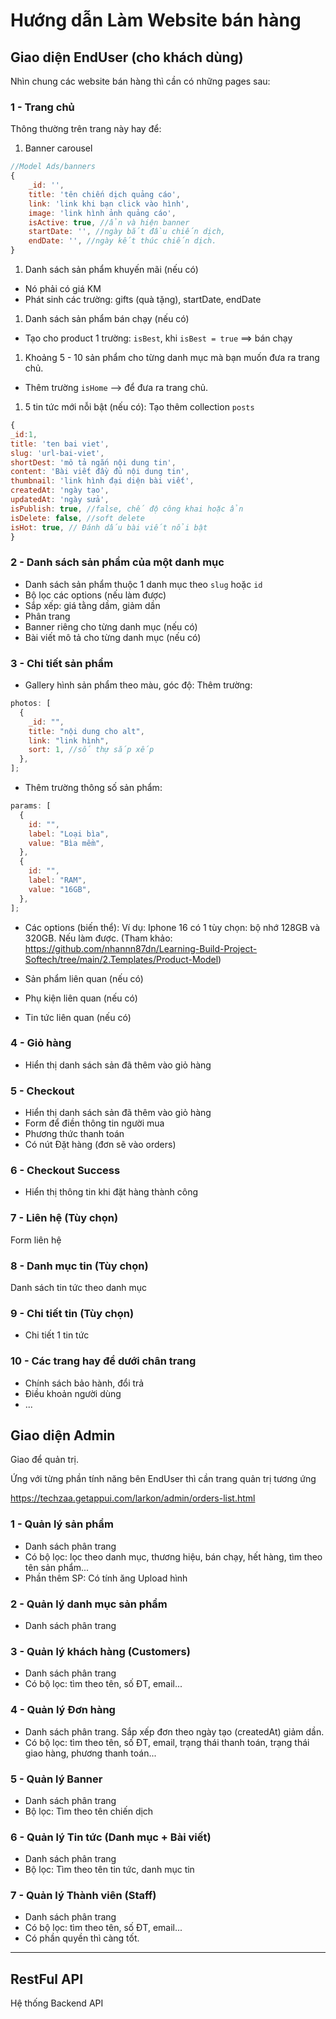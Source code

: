 # Hướng dẫn Làm Website bán hàng

## Giao diện EndUser (cho khách dùng)

Nhìn chung các website bán hàng thì cần có những pages sau:

### 1 - Trang chủ

Thông thường trên trang này hay để:

1. Banner carousel

```js
//Model Ads/banners
{
    _id: '',
    title: 'tên chiến dịch quảng cáo',
    link: 'link khi bạn click vào hình',
    image: 'link hình ảnh quảng cáo',
    isActive: true, //ẩn và hiện banner
    startDate: '', //ngày bắt đầu chiến dịch,
    endDate: '', //ngày kết thúc chiến dịch.
}
```

1. Danh sách sản phẩm khuyến mãi (nếu có)

- Nó phải có giá KM
- Phát sinh các trường: gifts (quà tặng), startDate, endDate

1. Danh sách sản phẩm bán chạy (nếu có)

- Tạo cho product 1 trường: `isBest`, khi `isBest = true` ==> bán chạy

1. Khoảng 5 - 10 sản phẩm cho từng danh mục mà bạn muốn đưa ra trang chủ.

- Thêm trường `isHome` --> để đưa ra trang chủ.

1. 5 tin tức mới nỗi bật (nếu có): Tạo thêm collection `posts`

```js
{
_id:1,
title: 'ten bai viet',
slug: 'url-bai-viet',
shortDest: 'mô tả ngắn nội dung tin',
content: 'Bài viết đầy đủ nội dung tin',
thumbnail: 'link hình đại diện bài viết',
createdAt: 'ngày tạo',
updatedAt: 'ngày sửa',
isPublish: true, //false, chế độ công khai hoặc ẩn
isDelete: false, //soft delete
isHot: true, // Đánh dấu bài viết nổi bật
}
```

### 2 - Danh sách sản phẩm của một danh mục

- Danh sách sản phẩm thuộc 1 danh mục theo `slug` hoặc `id`
- Bộ lọc các options (nếu làm được)
- Sắp xếp: giá tằng dầm, giảm dần
- Phân trang
- Banner riêng cho từng danh mục (nếu có)
- Bài viết mô tả cho từng danh mục (nếu có)

### 3 - Chi tiết sản phẩm

- Gallery hình sản phẩm theo màu, góc độ: Thêm trường:

```js
photos: [
  {
    _id: "",
    title: "nội dung cho alt",
    link: "link hình",
    sort: 1, //số thự sắp xếp
  },
];
```

- Thêm trường thông số sản phẩm:

```js
params: [
  {
    id: "",
    label: "Loại bìa",
    value: "Bìa mềm",
  },
  {
    id: "",
    label: "RAM",
    value: "16GB",
  },
];
```

- Các options (biến thể): Ví dụ: Iphone 16 có 1 tùy chọn: bộ nhớ 128GB và 320GB. Nếu làm được. (Tham khảo: https://github.com/nhannn87dn/Learning-Build-Project-Softech/tree/main/2.Templates/Product-Model)

- Sản phẩm liên quan (nếu có)
- Phụ kiện liên quan (nếu có)
- Tin tức liên quan (nếu có)

### 4 - Giỏ hàng

- Hiển thị danh sách sản đã thêm vào giỏ hàng

### 5 - Checkout

- Hiển thị danh sách sản đã thêm vào giỏ hàng
- Form để điền thông tin người mua
- Phương thức thanh toán
- Có nút Đặt hàng (đơn sẽ vào orders)

### 6 - Checkout Success

- Hiển thị thông tin khi đặt hàng thành công

### 7 - Liên hệ (Tùy chọn)

Form liên hệ

### 8 - Danh mục tin (Tùy chọn)

Danh sách tin tức theo danh mục

### 9 - Chi tiết tin (Tùy chọn)

- Chi tiết 1 tin tức

### 10 - Các trang hay để dưới chân trang

- Chính sách bảo hành, đổi trả
- Điều khoản người dùng
- ...

## Giao diện Admin

Giao để quản trị.

Ứng với từng phần tính năng bên EndUser thì cần trang quản trị tương ứng

https://techzaa.getappui.com/larkon/admin/orders-list.html

### 1 - Quản lý sản phẩm

- Danh sách phân trang
- Có bộ lọc: lọc theo danh mục, thương hiệu, bán chạy, hết hàng, tìm theo tên sản phẩm...
- Phần thêm SP: Có tính ăng Upload hình

### 2 - Quản lý danh mục sản phẩm

- Danh sách phân trang

### 3 - Quản lý khách hàng (Customers)

- Danh sách phân trang
- Có bộ lọc: tìm theo tên, số ĐT, email...

### 4 - Quản lý Đơn hàng

- Danh sách phân trang. Sắp xếp đơn theo ngày tạo (createdAt) giảm dần.
- Có bộ lọc: tìm theo tên, số ĐT, email, trạng thái thanh toán, trạng thái giao hàng, phương thanh toán...

### 5 - Quản lý Banner

- Danh sách phân trang
- Bộ lọc: Tìm theo tên chiến dịch

### 6 - Quản lý Tin tức (Danh mục + Bài viết)

- Danh sách phân trang
- Bộ lọc: Tìm theo tên tin tức, danh mục tin

### 7 - Quản lý Thành viên (Staff)

- Danh sách phân trang
- Có bộ lọc: tìm theo tên, số ĐT, email...
- Có phần quyền thì càng tốt.

---

## RestFul API

Hệ thống Backend API